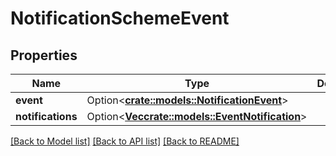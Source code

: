 # NotificationSchemeEvent

## Properties

Name | Type | Description | Notes
------------ | ------------- | ------------- | -------------
**event** | Option<[**crate::models::NotificationEvent**](NotificationEvent.md)> |  | [optional]
**notifications** | Option<[**Vec<crate::models::EventNotification>**](EventNotification.md)> |  | [optional]

[[Back to Model list]](../README.md#documentation-for-models) [[Back to API list]](../README.md#documentation-for-api-endpoints) [[Back to README]](../README.md)


